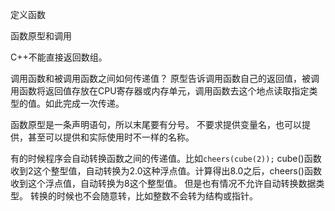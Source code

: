 定义函数

函数原型和调用

C++不能直接返回数组。

调用函数和被调用函数之间如何传递值？
原型告诉调用函数自己的返回值，被调用函数将返回值存放在CPU寄存器或内存单元，调用函数去这个地点读取指定类型的值。如此完成一次传递。

函数原型是一条声明语句，所以末尾要有分号。
不要求提供变量名，也可以提供，甚至可以提供和实际使用时不一样的名称。

有的时候程序会自动转换函数之间的传递值。比如`cheers(cube(2));` cube()函数收到2这个整型值，自动转换为2.0这种浮点值。计算得出8.0之后，cheers()函数收到这个浮点值，自动转换为8这个整型值。
但是也有情况不允许自动转换数据类型。
转换的时候也不会随意转，比如整数不会转为结构或指针。
